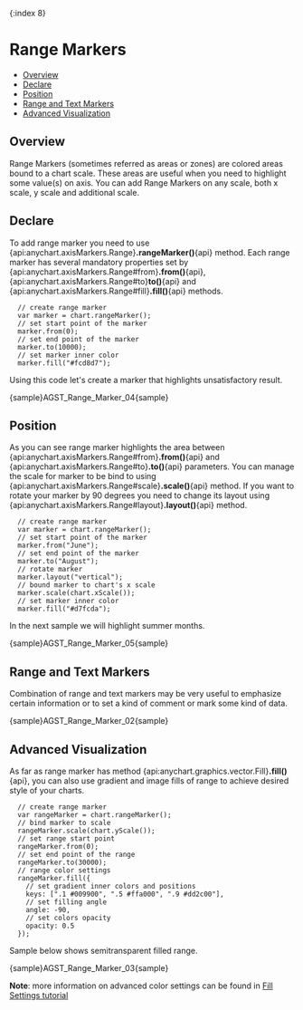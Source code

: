 {:index 8}
# Range Markers

* [Overview](#overview)
* [Declare](#declare)
* [Position](#position)
* [Range and Text Markers](#range_and_text_markers)
* [Advanced Visualization](#advanced_visualization)

## Overview

Range Markers (sometimes referred as areas or zones) are colored areas bound to a chart scale. These areas are useful when you need to highlight some value(s) on axis. You can add Range Markers on any scale, both x scale, y scale and additional scale.

## Declare

To add range marker you need to use {api:anychart.axisMarkers.Range}**.rangeMarker()**{api} method. Each range marker has several mandatory properties set by {api:anychart.axisMarkers.Range#from}**.from()**{api}, {api:anychart.axisMarkers.Range#to}**to()**{api} and {api:anychart.axisMarkers.Range#fill}**.fill()**{api} methods.

```
  // create range marker
  var marker = chart.rangeMarker();
  // set start point of the marker
  marker.from(0);
  // set end point of the marker
  marker.to(10000);
  // set marker inner color
  marker.fill("#fcd8d7");
```

Using this code let's create a marker that highlights unsatisfactory result.

{sample}AGST\_Range\_Marker\_04{sample}

## Position

As you can see range marker highlights the area between {api:anychart.axisMarkers.Range#from}**.from()**{api} and {api:anychart.axisMarkers.Range#to}**.to()**{api} parameters. You can manage the scale for marker to be bind to using {api:anychart.axisMarkers.Range#scale}**.scale()**{api} method. If you want to rotate your marker by 90 degrees you need to change its layout using {api:anychart.axisMarkers.Range#layout}**.layout()**{api} method. 

```
  // create range marker
  var marker = chart.rangeMarker();
  // set start point of the marker
  marker.from("June");
  // set end point of the marker
  marker.to("August");
  // rotate marker
  marker.layout("vertical");
  // bound marker to chart's x scale
  marker.scale(chart.xScale());
  // set marker inner color
  marker.fill("#d7fcda");
```

In the next sample we will highlight summer months.

{sample}AGST\_Range\_Marker\_05{sample}

## Range and Text Markers

Combination of range and text markers may be very useful to emphasize certain information or to set a kind of comment or mark some kind of data.

{sample}AGST\_Range\_Marker\_02{sample}

## Advanced Visualization

As far as range marker has method {api:anychart.graphics.vector.Fill}**.fill()**{api}, you can also use gradient and image fills of range to achieve desired style of your charts.

```
  // create range marker
  var rangeMarker = chart.rangeMarker();
  // bind marker to scale
  rangeMarker.scale(chart.yScale());
  // set range start point
  rangeMarker.from(0);
  // set end point of the range
  rangeMarker.to(30000);
  // range color settings
  rangeMarker.fill({
    // set gradient inner colors and positions
    keys: [".1 #009900", ".5 #ffa000", ".9 #dd2c00"],
    // set filling angle
    angle: -90,
    // set colors opacity
    opacity: 0.5
  });
```

Sample below shows semitransparent filled range.

{sample}AGST\_Range\_Marker\_03{sample}

**Note**: more information on advanced color settings can be found in [Fill Settings tutorial](../Graphics/Fill_Settings)
